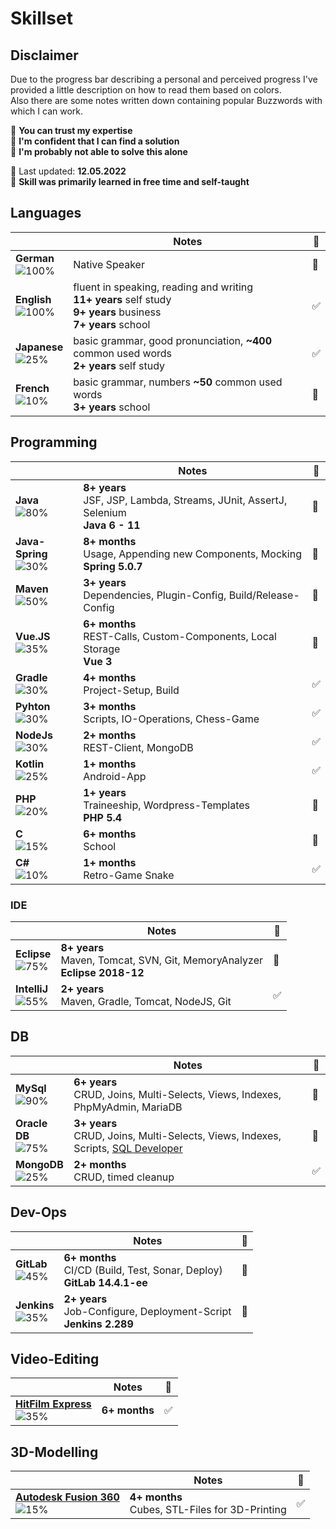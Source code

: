 # Skillset

## Disclaimer

Due to the progress bar describing a personal and perceived progress I've provided a little description on how to read them based on colors.<br>
Also there are some notes written down containing popular Buzzwords with which I can work.

📗 **You can trust my expertise**<br>
📙 **I'm confident that I can find a solution**<br>
📕 **I'm probably not able to solve this alone**

📅 Last updated: **12.05.2022**<br>
📌 **Skill was primarily learned in free time and self-taught**<br>

## Languages

|  | Notes | 📌 |
|---|---|---|
| **German**<br>![100%](https://progress-bar.dev/100/) | Native Speaker | 🔳 |
| **English**<br>![100%](https://progress-bar.dev/100/) | fluent in speaking, reading and writing<br>**11+ years** self study<br>**9+ years** business<br>**7+ years** school | ✅ |
| **Japanese**<br>![25%](https://progress-bar.dev/25/) | basic grammar, good pronunciation, **~400** common used words<br>**2+ years** self study | ✅ |
| **French**<br>![10%](https://progress-bar.dev/10/) | basic grammar, numbers **~50** common used words<br>**3+ years** school | 🔳 |

## Programming

|  | Notes | 📌 |
|---|---|---|
| **Java**<br>![80%](https://progress-bar.dev/80/) | **8+ years**<br>JSF, JSP, Lambda, Streams, JUnit, AssertJ, Selenium<br>**Java 6 - 11** | 🔳 |
| **Java-Spring**<br>![30%](https://progress-bar.dev/30/) | **8+ months**<br>Usage, Appending new Components, Mocking<br>**Spring 5.0.7** | 🔳 |
| **Maven**<br>![50%](https://progress-bar.dev/50/) | **3+ years**<br>Dependencies, Plugin-Config, Build/Release-Config | 🔳 |
| **Vue.JS**<br>![35%](https://progress-bar.dev/35/) | **6+ months**<br>REST-Calls, Custom-Components, Local Storage<br>**Vue 3** | 🔳 |
| **Gradle**<br>![30%](https://progress-bar.dev/30/) | **4+ months**<br>Project-Setup, Build | ✅ |
| **Pyhton**<br>![30%](https://progress-bar.dev/30/) | **3+ months**<br>Scripts, IO-Operations, Chess-Game | ✅ |
| **NodeJs**<br>![30%](https://progress-bar.dev/30/) | **2+ months**<br>REST-Client, MongoDB | ✅ |
| **Kotlin**<br>![25%](https://progress-bar.dev/25/) | **1+ months**<br>Android-App | ✅ |
| **PHP**<br>![20%](https://progress-bar.dev/20/) | **1+ years**<br>Traineeship, Wordpress-Templates<br>**PHP 5.4** | 🔳 |
| **C**<br>![15%](https://progress-bar.dev/15/) | **6+ months**<br>School | 🔳 |
| **C#**<br>![10%](https://progress-bar.dev/10/) | **1+ months**<br>Retro-Game Snake | ✅ |

### IDE

|  | Notes | 📌 |
|---|---|---|
| **Eclipse**<br>![75%](https://progress-bar.dev/75/) | **8+ years**<br>Maven, Tomcat, SVN, Git, MemoryAnalyzer<br>**Eclipse 2018-12** | 🔳 |
| **IntelliJ**<br>![55%](https://progress-bar.dev/55/) | **2+ years**<br>Maven, Gradle, Tomcat, NodeJS, Git | ✅ |

## DB

|  | Notes | 📌 |
|---|---|---|
| **MySql**<br>![90%](https://progress-bar.dev/90/) | **6+ years**<br>CRUD, Joins, Multi-Selects, Views, Indexes, PhpMyAdmin, MariaDB | 🔳 |
| **Oracle DB**<br>![75%](https://progress-bar.dev/75/) | **3+ years**<br>CRUD, Joins, Multi-Selects, Views, Indexes, Scripts, [SQL Developer](https://www.oracle.com/database/technologies/appdev/sqldeveloper-landing.html) | 🔳 |
| **MongoDB**<br>![25%](https://progress-bar.dev/25/) | **2+ months**<br>CRUD, timed cleanup | ✅ |

## Dev-Ops

|  | Notes | 📌 |
|---|---|---|
| **GitLab**<br>![45%](https://progress-bar.dev/45/) | **6+ months**<br>CI/CD (Build, Test, Sonar, Deploy)<br>**GitLab 14.4.1-ee** | 🔳 |
| **Jenkins**<br>![35%](https://progress-bar.dev/35/) | **2+ years**<br>Job-Configure, Deployment-Script<br>**Jenkins 2.289** | 🔳 |

## Video-Editing

|  | Notes | 📌 |
|---|---|---|
| **[HitFilm Express](https://fxhome.com/product/hitfilm-express)** <br>![35%](https://progress-bar.dev/35/) | **6+ months** | ✅ |

## 3D-Modelling

|  | Notes | 📌 |
|---|---|---|
| **[Autodesk Fusion 360](https://www.autodesk.de/products/fusion-360/overview)** <br>![15%](https://progress-bar.dev/15/)| **4+ months**<br>Cubes, STL-Files for 3D-Printing | ✅ |

